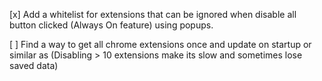 [x] Add a whitelist for extensions that can be ignored when disable all button clicked (Always On feature) using popups.

[ ] Find a way to get all chrome extensions once and update on startup or similar as (Disabling > 10 extensions make its slow and sometimes lose saved data)